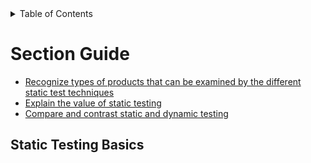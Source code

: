 <details>
  <summary>Table of Contents</summary>
  <ul>
    <li><a href="/README.md">Home</a></li>
    <li><a href="Chapter_3_Home.md">Chapter Home</a></li>
    <li><a href="Section_1.md">Section 1</a></li>
    <li><a href="Section_2.md">Section 2</a></li>
  </ul>
</details>

# Section Guide

- [Recognize types of products that can be examined by the different static test techniques](Section_1.md#311)
- [Explain the value of static testing](Section_1.md#312)
- [Compare and contrast static and dynamic testing](Section_1.md#313)

<a id=31></a>

## Static Testing Basics
